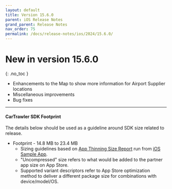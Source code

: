 ```yaml
---
layout: default
title: Version 15.6.0
parent: iOS Release Notes
grand_parent: Release Notes
nav_order: 75
permalink: /docs/release-notes/ios/2024/15.6.0/
---
```


# New in version 15.6.0

{: .no_toc }

* Enhancements to the Map to show more information for Airport Supplier locations
* Miscellaneous improvements
* Bug fixes

---
#### CarTrawler SDK Footprint

The details below should be used as a guideline around SDK size related to release.
* Footprint - 14.8 MB to 23.4 MB
  * Sizing guidelines based on <a href="https://github.com/cartrawler/cartrawler.github.io/blob/master/ios-report.txt" target="_blank">App Thinning Size Report</a> run from <a href="https://github.com/cartrawler/cartrawler-ios-integration" target="_blank">iOS Sample App</a>.
  * "Uncompressed" size refers to what would be added to the partner app size on App Store.
  * Supported variant descriptors refer to App Store optimization method to deliver a different package size for combinations with device/model/OS.
